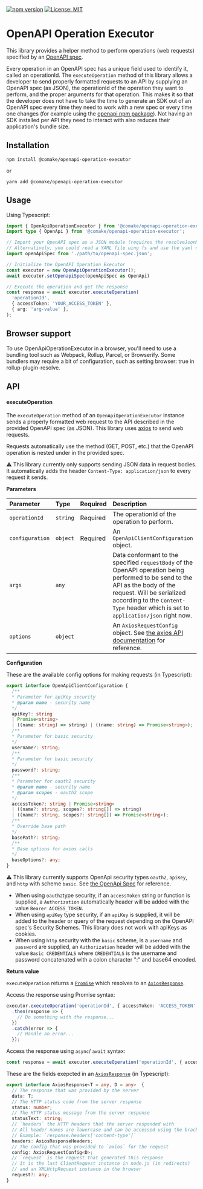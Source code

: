[![npm version](https://badge.fury.io/js/@comake%2Fopenapi-operation-executor.svg)](https://badge.fury.io/js/@comake%2Fopenapi-operation-executor) [![License: MIT](https://img.shields.io/badge/License-MIT-yellow.svg)](https://opensource.org/licenses/MIT)

# OpenAPI Operation Executor

This library provides a helper method to perform operations (web requests) specified by an [OpenAPI spec](https://www.openapis.org/).

Every operation in an OpenAPI spec has a unique field used to identify it, called an operationId. The `executeOperation` method of this library allows a developer to send properly formatted requests to an API by supplying an OpenAPI spec (as JSON), the operationId of the operation they want to perform, and the proper arguments for that operation. This makes it so that the developer does not have to take the time to generate an SDK out of an OpenAPI spec every time they need to work with a new spec or every time one changes (for example using the [openapi npm package](https://github.com/openapi/openapi)). Not having an SDK installed per API they need to interact with also reduces their application's bundle size.

## Installation

```shell
npm install @comake/openapi-operation-executor
```

or
```shell
yarn add @comake/openapi-operation-executor
```

## Usage

Using Typescript:
```ts
import { OpenApiOperationExecutor } from '@comake/openapi-operation-executor';
import type { OpenApi } from '@comake/openapi-operation-executor';

// Import your OpenAPI spec as a JSON module (requires the resolveJsonModule flag in typescript).
// Alternatively, you could read a YAML file uing fs and use the yaml npm module to convert to JSON.
import openApiSpec from './path/to/openapi-spec.json';

// Initialize the OpenAPI Operation Executor
const executor = new OpenApiOperationExecutor();
await executor.setOpenapiSpec(openApiSpec as OpenApi)

// Execute the operation and get the response
const response = await executor.executeOperation(
  'operationId',
  { accessToken: 'YOUR_ACCESS_TOKEN' },
  { arg: 'arg-value' },
);
```

## Browser support
To use OpenApiOperationExecutor in a browser, you'll need to use a bundling tool such as Webpack, Rollup, Parcel, or Browserify. Some bundlers may require a bit of configuration, such as setting browser: true in rollup-plugin-resolve.

## API

#### executeOperation

The `executeOperation` method of an `OpenApiOperationExecutor` instance sends a properly formatted web request to the API described in the provided OpenAPI spec (as JSON). This library uses [axios](https://github.com/axios/axios) to send web requests.

Requests automatically use the method (GET, POST, etc.) that the OpenAPI operation is nested under in the provided spec.

⚠️ This library currently only supports sending JSON data in request bodies. It automatically adds the header `Content-Type: application/json` to every request it sends.

**Parameters**

| Parameter | Type | Required | Description |
| :--- | :--- | :--- | :--- |
| `operationId` | `string` | Required | The operationId of the operation to perform. |
| `configuration` | `object` | Required | An `OpenApiClientConfiguration` object.  |
| `args` |  `any` |   | Data conformant to the specified `requestBody` of the OpenAPI operation being performed to be send to the API as the body of the request. Will be serialized according to the `Content-Type` header which is set to `application/json` right now. |
| `options` | `object` |   | An `AxiosRequestConfig` object. See [the axios API documentation](https://github.com/axios/axios#request-config) for reference. |

**Configuration**

These are the available config options for making requests (in Typescript):

```ts
export interface OpenApiClientConfiguration {
  /**
  * Parameter for apiKey security
  * @param name - security name
  */
  apiKey?: string
  | Promise<string>
  | ((name: string) => string) | ((name: string) => Promise<string>);
  /**
  * Parameter for basic security
  */
  username?: string;
  /**
  * Parameter for basic security
  */
  password?: string;
  /**
  * Parameter for oauth2 security
  * @param name - security name
  * @param scopes - oauth2 scope
  */
  accessToken?: string | Promise<string>
  | ((name?: string, scopes?: string[]) => string)
  | ((name?: string, scopes?: string[]) => Promise<string>);
  /**
  * Override base path
  */
  basePath?: string;
  /**
  * Base options for axios calls
  */
  baseOptions?: any;
}
```

⚠️ This library currently supports OpenApi security types `oauth2`, `apiKey`, and `http` with scheme `basic`. See [the OpenApi Spec](https://spec.openapis.org/oas/v3.1.0#security-scheme-object) for reference. 
- When using `oauth2`type  security, if an `accessToken` string or function is supplied, a `Authorization` automatically header will be added with the value `Bearer ACCESS_TOKEN`.
- When using `apiKey` type security, if an `apiKey` is supplied, it will be added to the header or query of the request depending on the OpenAPI spec's Security Schemes. This library does not work with apiKeys as cookies.
- When using `http` security with the `basic` scheme, is a `username` and `password` are supplied, an `Authorization` header will be added with the value `Basic CREDENTIALS` where `CREDENTIALS` is the username and password concatenated with a colon character ":" and base64 encoded.

**Return value**

`executeOperation` returns a [`Promise`](https://developer.mozilla.org/en-US/docs/Web/JavaScript/Reference/Global_Objects/Promise) which resolves to an [`AxiosResponse`](https://github.com/axios/axios#response-schema).

Access the response using Promise syntax:
```ts
executor.executeOperation('operationId', { accessToken: 'ACCESS_TOKEN' })
  .then(response => {
    // Do something with the response...
  })
  .catch(error => {
    // Handle an error...
  });
```

Access the response using `async`/ `await` syntax:
```ts
const response = await executor.executeOperation('operationId', { accessToken: 'ACCESS_TOKEN' });
```

These are the fields exepcted in an [`AxiosResponse`](https://github.com/axios/axios#response-schema) (in Typescript):
```ts
export interface AxiosResponse<T = any, D = any>  {
  // The response that was provided by the server
  data: T;
  // The HTTP status code from the server response
  status: number;
  // The HTTP status message from the server response
  statusText: string;
  // `headers` the HTTP headers that the server responded with
  // All header names are lowercase and can be accessed using the bracket notation.
  // Example: `response.headers['content-type']`
  headers: AxiosResponseHeaders;
  // The config that was provided to `axios` for the request
  config: AxiosRequestConfig<D>;
  // `request` is the request that generated this response
  // It is the last ClientRequest instance in node.js (in redirects)
  // and an XMLHttpRequest instance in the browser
  request?: any;
}
```
